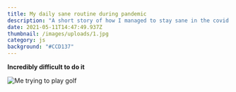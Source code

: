 ```yaml
---
title: My daily sane routine during pandemic
description: "A short story of how I managed to stay sane in the covid pandemic "
date: 2021-05-11T14:47:49.937Z
thumbnail: /images/uploads/1.jpg
category: js
background: "#CCD137"
---
```


**Incredibly difficult to do it**

![Me trying to play golf](/images/uploads/1.jpg)
